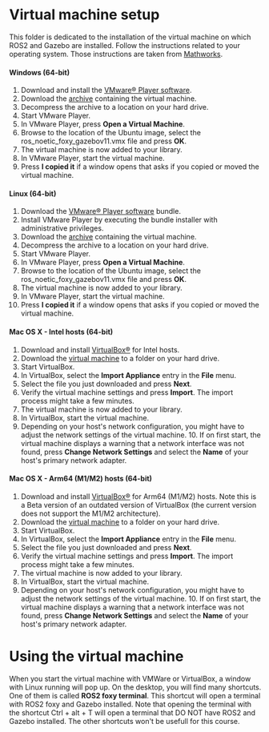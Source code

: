 # Virtual machine setup
This folder is dedicated to the installation of the virtual machine on which ROS2 and Gazebo are installed. Follow the instructions related to your operating system. Those instructions are taken from [Mathworks](https://fr.mathworks.com/support/product/robotics/ros2-vm-installation-instructions-v6.html).

#### Windows (64-bit)
  1. Download and install the [VMware® Player software](https://www.vmware.com/go/getplayer-win).
  2. Download the [archive](https://ssd.mathworks.com/supportfiles/ros/virtual_machines/v3/ros_noetic_foxy_gazebov11_linux_win_v1.zip) containing the virtual machine.
  3. Decompress the archive to a location on your hard drive.
  4. Start VMware Player.
  5. In VMware Player, press **Open a Virtual Machine**.
  6. Browse to the location of the Ubuntu image, select the ros_noetic_foxy_gazebov11.vmx file and press **OK**.
  7. The virtual machine is now added to your library.
  8. In VMware Player, start the virtual machine.
  9. Press **I copied it** if a window opens that asks if you copied or moved the virtual machine.

#### Linux (64-bit)
  1. Download the [VMware® Player software](https://www.vmware.com/go/getplayer-linux) bundle.
  2. Install VMware Player by executing the bundle installer with administrative privileges.
  3. Download the [archive](https://ssd.mathworks.com/supportfiles/ros/virtual_machines/v3/ros_noetic_foxy_gazebov11_linux_win_v1.zip) containing the virtual machine.
  4. Decompress the archive to a location on your hard drive.
  5. Start VMware Player.
  6. In VMware Player, press **Open a Virtual Machine**.
  7. Browse to the location of the Ubuntu image, select the ros_noetic_foxy_gazebov11.vmx file and press **OK**.
  8. The virtual machine is now added to your library.
  9. In VMware Player, start the virtual machine.
  10. Press **I copied it** if a window opens that asks if you copied or moved the virtual machine.

#### Mac OS X - Intel hosts (64-bit)
  1. Download and install [VirtualBox®](https://download.virtualbox.org/virtualbox/6.1.26/VirtualBox-6.1.26-145957-OSX.dmg) for Intel hosts.
  2. Download the [virtual machine](https://ssd.mathworks.com/supportfiles/ros/virtual_machines/v3/ros_noetic_foxy_gazebov11_mac_v1.ova) to a folder on your hard drive.
  3. Start VirtualBox.
  4. In VirtualBox, select the **Import Appliance** entry in the **File** menu.
  5. Select the file you just downloaded and press **Next**.
  6. Verify the virtual machine settings and press **Import**. The import process might take a few minutes.
  7. The virtual machine is now added to your library.
  8. In VirtualBox, start the virtual machine.
  9. Depending on your host's network configuration, you might have to adjust the network settings of the virtual machine.     10. If on first start, the virtual machine displays a warning that a network interface was not found, press **Change Network Settings** and select the **Name** of your host's primary network adapter.


#### Mac OS X - Arm64 (M1/M2) hosts (64-bit)
  1. Download and install [VirtualBox®](https://download.virtualbox.org/virtualbox/7.0.8/VirtualBox-7.0.8_BETA4-156879-macOSArm64.dmg) for Arm64 (M1/M2) hosts. Note this is a Beta version of an outdated version of VirtualBox (the current version does not support the M1/M2 architecture).
  2. Download the [virtual machine](https://ssd.mathworks.com/supportfiles/ros/virtual_machines/v3/ros_noetic_foxy_gazebov11_mac_v1.ova) to a folder on your hard drive.
  3. Start VirtualBox.
  4. In VirtualBox, select the **Import Appliance** entry in the **File** menu.
  5. Select the file you just downloaded and press **Next**.
  6. Verify the virtual machine settings and press **Import**. The import process might take a few minutes.
  7. The virtual machine is now added to your library.
  8. In VirtualBox, start the virtual machine.
  9. Depending on your host's network configuration, you might have to adjust the network settings of the virtual machine.     10. If on first start, the virtual machine displays a warning that a network interface was not found, press **Change Network Settings** and select the **Name** of your host's primary network adapter.

# Using the virtual machine
When you start the virtual machine with VMWare or VirtualBox, a window with Linux running will pop up. On the desktop, you will find many shortcuts. One of them is called **ROS2 foxy terminal**. This shortcut will open a terminal with ROS2 foxy and Gazebo installed. Note that opening the terminal with the shortcut Ctrl + alt + T will open a terminal that DO NOT have ROS2 and Gazebo installed. The other shortcuts won't be usefull for this course.
